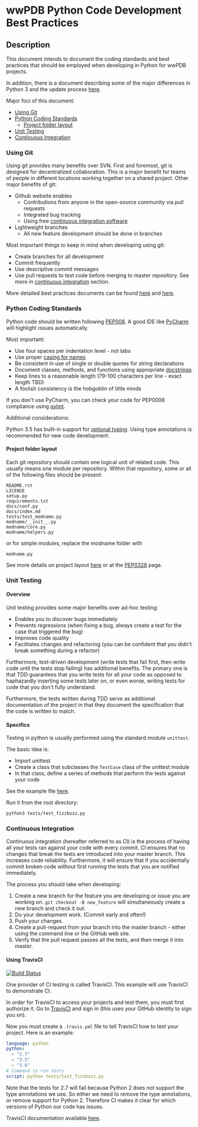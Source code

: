 # wwPDB Python Code Development Best Practices

## Description

This document intends to document the coding standards and best practices that
should be employed when developing in Python for wwPDB projects.

In addition, there is a document describing some of the major differences in
Python 3 and the update process [here](docs/2to3.md).

Major foci of this document:

* [Using Git](#using-git)
* [Python Coding Standards](#python-coding-standards)
  * [Project folder layout](#project-folder-layout)
* [Unit Testing](#unit-testing)
* [Continuous Integration](#continuous-integration)

### Using Git

Using git provides many benefits over SVN. First and foremost, git is designed for
decentralized collaboration. This is a major benefit for teams of people in different
locations working together on a shared project. Other major benefits of git:

* Github website enables
  * Contributions from anyone in the open-source community via pull requests
  * Integrated bug tracking
  * Using free [continuous integration software](#continuous-integration)
* Lightweight branches
  * All new feature development should be done in branches
  
Most important things to keep in mind when developing using git:

* Create branches for all development
* Commit frequently
* Use descriptive commit messages
* Use pull requests to test code before merging to master repository. See 
more in [continuous integration](#continuous-integration) section.

More detailed best practices documents can be found [here](https://sethrobertson.github.io/GitBestPractices/)
and [here](https://www.git-tower.com/learn/git/ebook/en/command-line/appendix/best-practices).

### Python Coding Standards

Python code should be written following [PEP008](https://www.python.org/dev/peps/pep-0008/). A good IDE like
[PyCharm](https://www.jetbrains.com/pycharm/) will highlight issues automatically.

Most important:

* Use four spaces per indentation level - not tabs
* Use proper [casing for names](https://www.python.org/dev/peps/pep-0008/#prescriptive-naming-conventions)
* Be consistent in use of single or double quotes for string declarations
* Document classes, methods, and functions using appropriate [docstrings](https://www.python.org/dev/peps/pep-0257/)
* Keep lines to a reasonable length (79-100 characters per line - exact length TBD)
* A foolish consistency is the hobgoblin of little minds

If you don't use PyCharm, you can check your code for PEP0008 compliance using [pylint](https://www.pylint.org/).

Additional considerations:

Python 3.5 has built-in support for [optional typing](https://docs.python.org/3/library/typing.html).
Using type annotations is recommended for new code development.

#### Project folder layout

Each git repository should contain one logical unit of related code. This usually means one module
per repository. Within that repository, some or all of the following files should be present:

```
README.rst
LICENSE
setup.py
requirements.txt
docs/conf.py
docs/index.md
tests/test_modname.py
modname/__init__.py
modname/core.py
modname/helpers.py
```

or for simple modules, replace the modname folder with

```
modname.py
```

See more details on project layout [here](http://docs.python-guide.org/en/latest/writing/structure/) 
or at the [PEP0328](https://www.python.org/dev/peps/pep-0328/) page.


### Unit Testing


#### Overview

Unit testing provides some major benefits over ad-hoc testing:

* Enables you to discover bugs immediately
* Prevents regressions (when fixing a bug, always create a test for the case that triggered the bug)
* Improves code quality
* Facilitates changes and refactoring (you can be confident that you didn't break something during a refactor)

Furthermore, test-driven development (write tests that fail first, then write code until the tests stop failing)
has additional benefits. The primary one is that TDD guarantees that you write tests for all your code as opposed
to haphazardly inserting some tests later on, or even worse, writing tests for code that you don't fully understand.

Furthermore, the tests written during TDD serve as additional documentation of the project in that they
document the specification that the code is written to match.

#### Specifics

Testing in python is usually performed using the standard module `unittest`.

The basic idea is:

* Import unittest
* Create a class that subclasses the `TestCase` class of the unittest module
* In that class, define a series of methods that perform the tests against your code

See the example file [here](tests/test_fizzbuzz.py).

Run it from the root directory:

```bash
python3 tests/test_fizzbuzz.py
```

### Continuous Integration

Continuous integration (hereafter referred to as CI) is the process of having all your tests
ran against your code with every commit. CI ensures that no changes that break the tests
are introduced into your master branch. This increases code reliability. Furthermore, it will
ensure that if you accidentally commit broken code without first running the tests that you
are notified immediately.

The process you should take when developing:

1. Create a new branch for the feature you are developing or issue you are working on. `git checkout -B new_feature`
 will simultaneously create a new branch and check it out.
2. Do your development work. (Commit early and often!)
3. Push your changes.
4. Create a pull-request from your branch into the master branch - either using the command line or the
 GitHub web site.
5. Verify that the pull request passes all the tests, and then merge it into master.

#### Using TravisCI

[![Build Status](https://travis-ci.org/uwbmrb/wwPDB_python_coding_standards.svg?branch=master)](https://travis-ci.org/uwbmrb/wwPDB_python_coding_standards)

One provider of CI testing is called TravisCI. This example will use TravisCI to demonstrate CI.

In order for TravisCI to access your projects and test them, you must first authorize it. Go to 
[TravisCI](https://travis-ci.org/) and sign in (this uses your GitHub identity to sign you on).

Now you must create a `.travis.yml` file to tell TravisCI how to test your project. Here is an example:

```yaml
language: python
python:
  - "2.7"
  - "3.5"
  - "3.6"
# Command to run tests
script: python tests/test_fizzbuzz.py

```

Note that the tests for 2.7 will fail because Python 2 does not support the type annotations we use. So either
we need to remove the type annotations, or remove support for Python 2. Therefore CI makes it clear for which versions
of Python our code has issues. 

TravisCI documentation available [here](https://docs.travis-ci.com/user/getting-started/).